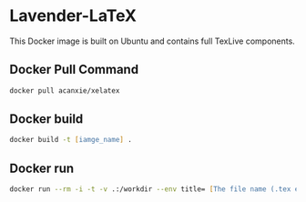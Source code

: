 # Lavender-LaTeX

This Docker image is built on Ubuntu and contains full TexLive components.

## Docker Pull Command

```zsh
docker pull acanxie/xelatex
```

## Docker build

```zsh
docker build -t [iamge_name] .
```

## Docker run

```zsh
docker run --rm -i -t -v .:/workdir --env title= [The file name (.tex excluded)] [container name]
```